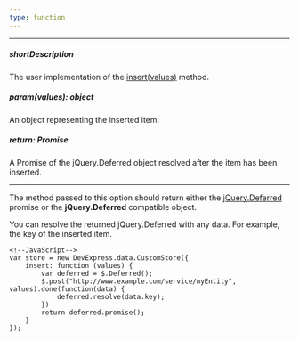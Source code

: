 ```yaml
---
type: function
---
```

---
##### shortDescription
The user implementation of the [insert(values)](/api-reference/30%20Data%20Layer/Store/3%20Methods/insert(values).md '/Documentation/ApiReference/Data_Layer/CustomStore/Methods/#insertvalues') method.

##### param(values): object
An object representing the inserted item.

##### return: Promise
A Promise of the jQuery.Deferred object resolved after the item has been inserted.

---
The method passed to this option should return either the [jQuery.Deferred](https://api.jquery.com/jQuery.Deferred) promise or the **jQuery.Deferred** compatible object.

You can resolve the returned jQuery.Deferred with any data. For example, the key of the inserted item.

    <!--JavaScript-->
    var store = new DevExpress.data.CustomStore({
        insert: function (values) {
            var deferred = $.Deferred();
            $.post("http://www.example.com/service/myEntity", values).done(function(data) {
                deferred.resolve(data.key);
            })
            return deferred.promise();
        }
    });